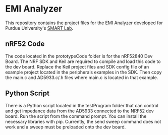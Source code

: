 # EMI Analyzer

This repository contains the project files for the EMI Analyzer developed for Purdue University's [SMART Lab](https://engineering.purdue.edu/SMARTLab).

## nRF52 Code

The code located in the prototypeCode folder is for the nRF52840 Dev Board. The NRF SDK and Keil are required to compile and load this code to the dev board. Replace the Keil project files and SDK config file of an example project located in the peripherals examples in the SDK. Then copy the main.c and AD5933.c/.h files where main.c is located in that example.

## Python Script

There is a Python script located in the testProgram folder that can control and get impedance data from the AD5933 connected to the NRF52 dev board. Run the script from the command prompt. You can install the necessary libraries with pip. Currently, the send sweep command does not work and a sweep must be preloaded onto the dev board.

